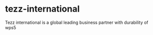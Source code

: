 # tezz-international
Tezz international is a global leading business partner with durability of wps5
